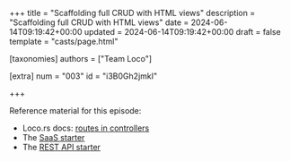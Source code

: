 +++
title = "Scaffolding full CRUD with HTML views"
description = "Scaffolding full CRUD with HTML views"
date = 2024-06-14T09:19:42+00:00
updated = 2024-06-14T09:19:42+00:00
draft = false
template = "casts/page.html"

[taxonomies]
authors = ["Team Loco"]

[extra]
num = "003"
id = "i3B0Gh2jmkI"

+++

Reference material for this episode:

* Loco.rs docs: [routes in controllers](https://loco.rs/docs/getting-started/scaffold/)
* The [SaaS starter](https://loco.rs/docs/starters/saas/)
* The [REST API starter](https://loco.rs/docs/starters/rest-api/)

